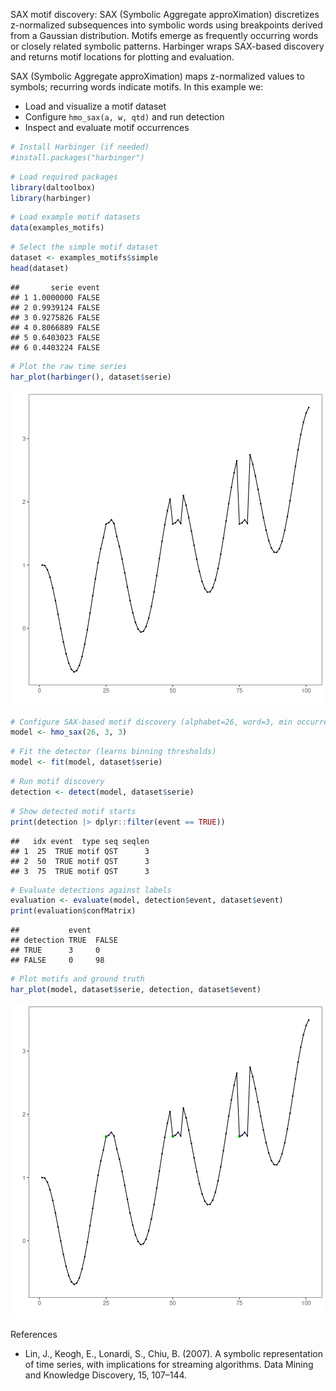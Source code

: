 SAX motif discovery: SAX (Symbolic Aggregate approXimation) discretizes z-normalized subsequences into symbolic words using breakpoints derived from a Gaussian distribution. Motifs emerge as frequently occurring words or closely related symbolic patterns. Harbinger wraps SAX-based discovery and returns motif locations for plotting and evaluation.

SAX (Symbolic Aggregate approXimation) maps z-normalized values to symbols; recurring words indicate motifs. In this example we:

- Load and visualize a motif dataset
- Configure `hmo_sax(a, w, qtd)` and run detection
- Inspect and evaluate motif occurrences


``` r
# Install Harbinger (if needed)
#install.packages("harbinger")
```


``` r
# Load required packages
library(daltoolbox)
library(harbinger) 
```


``` r
# Load example motif datasets
data(examples_motifs)
```


``` r
# Select the simple motif dataset
dataset <- examples_motifs$simple
head(dataset)
```

```
##       serie event
## 1 1.0000000 FALSE
## 2 0.9939124 FALSE
## 3 0.9275826 FALSE
## 4 0.8066889 FALSE
## 5 0.6403023 FALSE
## 6 0.4403224 FALSE
```


``` r
# Plot the raw time series
har_plot(harbinger(), dataset$serie)
```

![plot of chunk unnamed-chunk-5](fig/hmo_sax/unnamed-chunk-5-1.png)


``` r
# Configure SAX-based motif discovery (alphabet=26, word=3, min occurrences=3)
model <- hmo_sax(26, 3, 3)
```


``` r
# Fit the detector (learns binning thresholds)
model <- fit(model, dataset$serie)
```


``` r
# Run motif discovery
detection <- detect(model, dataset$serie)
```


``` r
# Show detected motif starts
print(detection |> dplyr::filter(event == TRUE))
```

```
##   idx event  type seq seqlen
## 1  25  TRUE motif QST      3
## 2  50  TRUE motif QST      3
## 3  75  TRUE motif QST      3
```


``` r
# Evaluate detections against labels
evaluation <- evaluate(model, detection$event, dataset$event)
print(evaluation$confMatrix)
```

```
##           event      
## detection TRUE  FALSE
## TRUE      3     0    
## FALSE     0     98
```


``` r
# Plot motifs and ground truth
har_plot(model, dataset$serie, detection, dataset$event)
```

![plot of chunk unnamed-chunk-11](fig/hmo_sax/unnamed-chunk-11-1.png)

References 
- Lin, J., Keogh, E., Lonardi, S., Chiu, B. (2007). A symbolic representation of time series, with implications for streaming algorithms. Data Mining and Knowledge Discovery, 15, 107–144.
